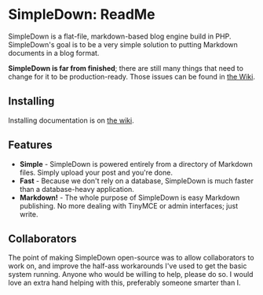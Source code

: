 # SimpleDown: ReadMe

SimpleDown is a flat-file, markdown-based blog engine build in PHP. SimpleDown's goal is to be a very simple solution to putting Markdown documents in a blog format.

**SimpleDown is far from finished**; there are still many things that need to change for it to be production-ready. Those issues can be found in [the Wiki](https://github.com/alexblackie/SimpleDown/wiki/TODO).

## Installing

Installing documentation is on [the wiki](https://github.com/alexblackie/SimpleDown/wiki/Installing).

## Features
*  **Simple** - SimpleDown is powered entirely from a directory of Markdown files. Simply upload your post and you're done.
*  **Fast** - Because we don't rely on a database, SimpleDown is much faster than a database-heavy application.
*  **Markdown!** - The whole purpose of SimpleDown is easy Markdown publishing. No more dealing with TinyMCE or admin interfaces; just write.

## Collaborators
The point of making SimpleDown open-source was to allow collaborators to work on, and improve the half-ass workarounds I've used to get the basic system running. Anyone who would be willing to help, please do so. I would love an extra hand helping with this, preferably someone smarter than I.